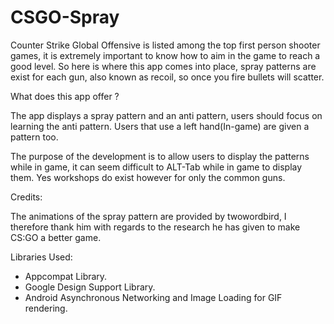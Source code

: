# CSGO-Spray

Counter Strike Global Offensive is listed among the top first person shooter games, it is extremely important to know how to aim in the game to reach a good level.  So here is where this app comes into place, spray patterns are exist for  each gun, also known as recoil, so once you fire bullets will scatter. 

What does this app offer ?

The app displays a spray pattern and an anti pattern, users should focus on learning the anti pattern. Users that use a left hand(In-game) are given a pattern too. 

The purpose of the development is to allow users to display the patterns while in game, it can seem difficult to ALT-Tab while in game to display them. Yes workshops do exist however for only the common guns. 

Credits:

The animations of the spray pattern are provided by twowordbird, I therefore thank him with regards to the research he has given to make CS:GO a better game. 


Libraries Used:

- Appcompat Library.
- Google Design Support Library.
- Android Asynchronous Networking and Image Loading for GIF rendering.
